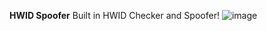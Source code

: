 **HWID Spoofer**
Built in HWID Checker and Spoofer!
![image](https://github.com/user-attachments/assets/124808c1-9be2-43ec-98cb-d5fb3713c107)
